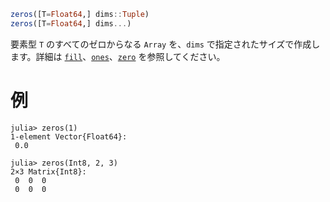 ```julia
zeros([T=Float64,] dims::Tuple)
zeros([T=Float64,] dims...)
```

要素型 `T` のすべてのゼロからなる `Array` を、`dims` で指定されたサイズで作成します。詳細は [`fill`](@ref)、[`ones`](@ref)、[`zero`](@ref) を参照してください。

# 例

```jldoctest
julia> zeros(1)
1-element Vector{Float64}:
 0.0

julia> zeros(Int8, 2, 3)
2×3 Matrix{Int8}:
 0  0  0
 0  0  0
```
